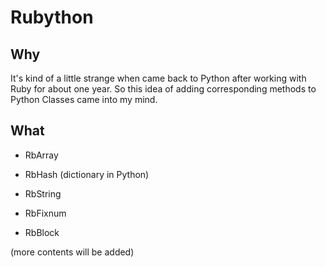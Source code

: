 # Rubython


## Why

It's kind of a little strange when came back to Python after working with Ruby for about one year. So this idea of adding corresponding methods to Python Classes came into my mind.


## What

 * RbArray

 * RbHash (dictionary in Python)

 * RbString

 * RbFixnum

 * RbBlock

(more contents will be added)


